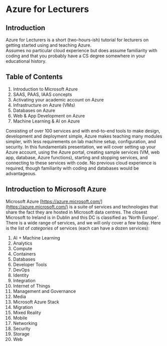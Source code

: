 # Azure for Lecturers

## Introduction 
Azure for Lecturers is a short (two-hours-ish) tutorial for lecturers on getting started using and teaching Azure.  
Assumes no particular cloud experience but does assume familiarity with coding and that you probably have a CS degree somewhere in your educational history.

## Table of Contents
1. Introduction to Microsoft Azure
1. SAAS, PAAS, IAAS concepts
1. Activating your academic account on Azure
1. Infrastructure on Azure (VMs)
1. Databases on Azure
1. Web & App Development on Azure 
1. Machine Learning & AI on Azure

Consisting of over 100 services and with end-to-end tools to make design, development and deployment simple, Azure makes teaching many modules simpler, with less requirements on lab machine setup, configuration, and security. In this fundamentals presentation, we will cover setting up your Azure account, using the Azure portal, creating sample services (VM, web app, database, Azure functions), starting and stopping services, and connecting to these services with code. No previous cloud experience is required, though familiarity with coding and databases would be advantageous.

## Introduction to Microsoft Azure

Microsoft Azure [https://azure.microsoft.com/](https://azure.microsoft.com/) is a suite of services and technologies that share the fact they are hosted in Microsoft data centres. The closest Microsoft to Ireland is in Dublin and this DC is classified as 'North Europe'.
There is a wide range of services, and we will only cover a few today. Here is the list of *categories* of services (each can have a dozen services):
1. AI + Machine Learning
1. Analytics
1. Compute
1. Containers
1. Databases
1. Developer Tools
1. DevOps
1. Identity
1. Integration
1. Internet of Things
1. Management and Governance
1. Media
1. Microsoft Azure Stack
1. Migration
1. Mixed Reality
1. Mobile
1. Networking
1. Security
1. Storage
1. Web
